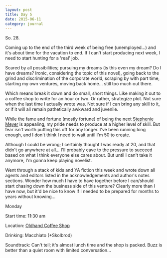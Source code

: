 ```yaml
---
layout: post
title: Day 5
date: 2015-06-11
category: journal
---
```


So. 28. 

Coming up to the end of the third week of being free (unemployed...) and it's about time for the vacation to end. If I can't start producing next week, I need to start hunting for a 'real' job. 

Scared by all possibilities; pursuing my dreams (is this even my dream? Do I have dreams? Ironic, considering the topic of this novel), going back to the grind and discrimination of the corporate world, scraping by with part time, starting my own ventures, moving back home... still too much out there. 

Which means break it down and do small, short things. Like making it out to a coffee shop to write for an hour or two. Or rather, strategize plot. Not sure when the last time I actually wrote was. Not sure if I can bring any skill to it, or if it will all remain pathetically awkward and juvenile. 

While the fame and fortune (mostly fortune) of being the next <a href="http://stepheniemeyer.com">Stephenie Meyer</a> is appealing, my pride needs to produce at a higher level of skill. But fear isn't worth putting this off for any longer. I've been running long enough, and I don't think I need to wait until I'm 50 to create. 

Although I could be wrong; I certainly thought I was ready at 20, and that didn't go anywhere at all... I'll probably cave to the pressure to succeed based on what I think everyone else cares about. But until I can't take it anymore, I'm gonna keep playing novelist. 

Went through a stack of kids and YA fiction this week and wrote down all agents and editors listed in the acknowledgements and author's notes sections. Wonder how much I have to have together before I can/should start chasing down the business side of this venture? Clearly more than I have now, but it'd be nice to know if I needed to be prepared for months to years without knowing...


Monday

Start time: 11:30 am

Location: <a href="http://www.oldhandcoffee.com">Oldhand Coffee Shop</a>

Drinking: Macchiato (+Skolbrod)

Soundtrack: Can't tell; it's almost lunch time and the shop is packed. Buzz is better than a quiet room with limited conversation...
